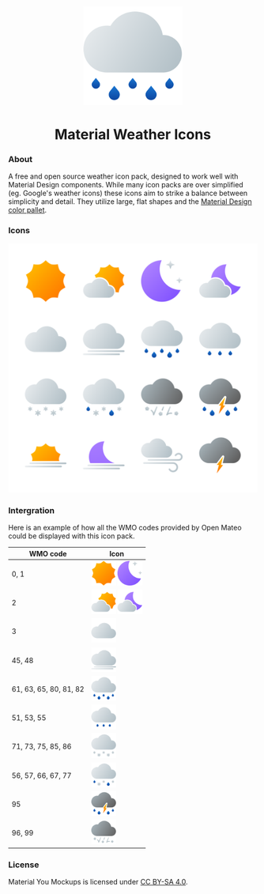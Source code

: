 <div align="center">
  <img width="200" height="200" src="Icons/rain_day_night.svg">
  <h1>Material Weather Icons</h1>
</div>

### About
A free and open source weather icon pack, designed to work well with Material Design components. While many icon packs are over simplified (eg. Google's weather icons) these icons aim to strike a balance between simplicity and detail. They utilize large, flat shapes and the [Material Design color pallet](https://htmlcolorcodes.com/color-chart/material-design-color-chart/).

### Icons

<img src="Weather icons.svg">

### Intergration

Here is an example of how all the WMO codes provided by Open Mateo could be displayed with this icon pack.

|  WMO code | Icon |
| ------------- | ------------- |
| 0, 1 | <img width="50" height="50" src="Icons/clear_day.svg">  <img width="50" height="50" src="Icons/clear_night.svg"> |
| 2 | <img width="50" height="50" src="Icons/partly_cloudy_day.svg"> <img width="50" height="50" src="Icons/partly_cloudy_night.svg"> |
| 3 | <img width="50" height="50" src="Icons/cloudy_day_night.svg"> |
| 45, 48 | <img width="50" height="50" src="Icons/fog_day_night.svg"> |
| 61, 63, 65, 80, 81, 82 | <img width="50" height="50" src="Icons/rain_day_night.svg"> |
| 51, 53, 55 | <img width="50" height="50" src="Icons/drizzle_day_night.svg"> |
| 71, 73, 75, 85, 86 | <img width="50" height="50" src="Icons/snow_day_night.svg"> |
| 56, 57, 66, 67, 77 | <img width="50" height="50" src="Icons/sleet_day_night.svg"> |
| 95 | <img width="50" height="50" src="Icons/thunderstorm_day_night.svg"> |
| 96, 99 | <img width="50" height="50" src="Icons/hail_day_night.svg"> |

### License

 Material You Mockups is licensed under [CC BY-SA 4.0](https://creativecommons.org/licenses/by-sa/4.0/).
